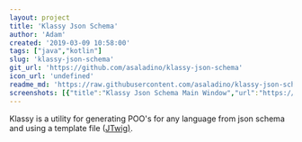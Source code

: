 ```yaml
---
layout: project
title: 'Klassy Json Schema'
author: 'Adam'
created: '2019-03-09 10:58:00'
tags: ["java","kotlin"]
slug: 'klassy-json-schema'
git_url: 'https://github.com/asaladino/klassy-json-schema'
icon_url: 'undefined'
readme_md: 'https://raw.githubusercontent.com/asaladino/klassy-json-schema/master/README.md'
screenshots: [{"title":"Klassy Json Schema Main Window","url":"https://codingsimply.com/wp-content/uploads/2019/02/main-window.png"}]
---
```



Klassy is a utility for generating PO<T>O's for any language from json schema and using a template file ([JTwig)](http://jtwig.org/documentation/reference/core/engine).
